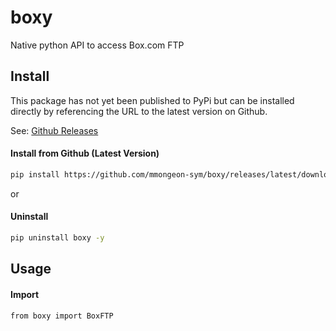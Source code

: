 # boxy
 Native python API to access Box.com FTP


## Install

This package has not yet been published to PyPi but can be installed directly by referencing the URL to the latest version on Github. 

See: [Github Releases](https://github.com/mmongeon-sym/boxy/releases)

#### Install from Github (Latest Version)
```bash
pip install https://github.com/mmongeon-sym/boxy/releases/latest/download/boxy.tar.gz
```
or 

#### Uninstall
```bash
pip uninstall boxy -y
```

## Usage

#### Import
```bash
from boxy import BoxFTP
```

